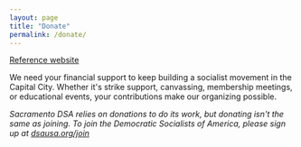 ```yaml
---
layout: page
title: "Donate"
permalink: /donate/
---
```


<a href="https://sacdsa.org/donate/" target ="_blank" rel="noreferrer noopener">Reference website</a>

We need your financial support to keep building a socialist movement in the Capital City. Whether it's strike support, canvassing, membership meetings, or educational events, your contributions make our organizing possible.

*Sacramento DSA relies on donations to do its work, but donating isn't the same as joining. To join the Democratic Socialists of America, please sign up at [dsausa.org/join](https://dsausa.org/join)*

